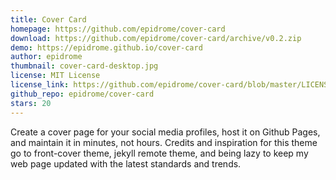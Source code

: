 ```yaml
---
title: Cover Card
homepage: https://github.com/epidrome/cover-card
download: https://github.com/epidrome/cover-card/archive/v0.2.zip
demo: https://epidrome.github.io/cover-card
author: epidrome
thumbnail: cover-card-desktop.jpg
license: MIT License
license_link: https://github.com/epidrome/cover-card/blob/master/LICENSE.md
github_repo: epidrome/cover-card
stars: 20
---
```

Create a cover page for your social media profiles, host it on Github Pages, and maintain it in minutes, not hours. Credits and inspiration for this theme go to front-cover theme, jekyll remote theme, and being lazy to keep my web page updated with the latest standards and trends.
